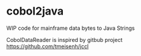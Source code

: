# cobol2java
WIP code for mainframe data bytes to Java Strings


CobolDataReader is inspired by gitbub project https://github.com/tmeisenh/jccl
